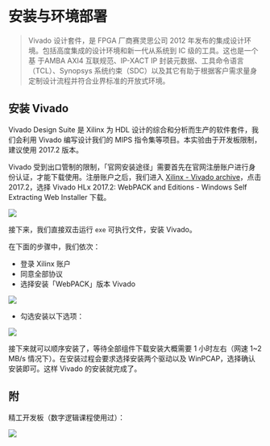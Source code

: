 # 安装与环境部署

> Vivado 设计套件，是 FPGA 厂商赛灵思公司 2012 年发布的集成设计环境。包括高度集成的设计环境和新一代从系统到 IC 级的工具。这也是一个基 于AMBA AXI4 互联规范、IP-XACT IP 封装元数据、工具命令语言（TCL）、Synopsys 系统约束（SDC）以及其它有助于根据客户需求量身定制设计流程并符合业界标准的开放式环境。

## 安装 Vivado

Vivado Design Suite 是 Xilinx 为 HDL 设计的综合和分析而生产的软件套件，我们会利用 Vivado 编写设计我们的 MIPS 指令集等项目。本实验由于开发板限制，建议使用 2017.2 版本。

Vivado 受到出口管制的限制，「官网安装途径」需要首先在官网注册账户进行身份认证，才能下载使用。注册账户之后，我们进入 [Xilinx - Vivado archive](https://www.xilinx.com/support/download/index.html/content/xilinx/en/downloadNav/vivado-design-tools/archive.html)，点击 2017.2，选择 Vivado HLx 2017.2: WebPACK and Editions - Windows Self Extracting Web Installer 下载。

![](https://i.loli.net/2019/08/27/6GNc5nwXMod7IPA.png)

接下来，我们直接双击运行 `exe` 可执行文件，安装 Vivado。

在下面的步骤中，我们依次：

- 登录 Xilinx 账户
- 同意全部协议
- 选择安装「WebPACK」版本 Vivado

![](https://i.loli.net/2019/08/27/IoqjHT6eFJUW9MR.png)

- 勾选安装以下选项：

![](https://i.loli.net/2019/08/27/NYS378cW2T9Cd4K.png)

接下来就可以顺序安装了，等待全部组件下载安装大概需要 1 小时左右（网速 1~2 MB/s 情况下）。在安装过程会要求选择安装两个驱动以及 WinPCAP，选择确认安装即可。这样 Vivado 的安装就完成了。

## 附

精工开发板（数字逻辑课程使用过）：

![](https://i.loli.net/2019/08/27/VgFOB3XDAS6uoet.jpg)
